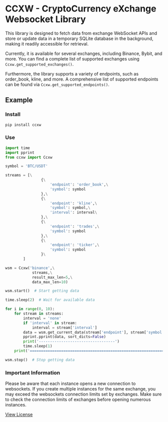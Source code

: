 
# CCXW - CryptoCurrency eXchange Websocket Library

This library is designed to fetch data from exchange WebSocket APIs and store or update data in a temporary SQLite database in the background, making it readily accessible for retrieval.

Currently, it is available for several exchanges, including Binance, Bybit, and more. You can find a complete list of supported exchanges using `Ccxw.get_supported_exchanges()`.

Furthermore, the library supports a variety of endpoints, such as order_book, kline, and more. A comprehensive list of supported endpoints can be found via `Ccxw.get_supported_endpoints()`.

## Example

### Install

```bash
pip install ccxw
```

### Use

```python
import time
import pprint
from ccxw import Ccxw

symbol = 'BTC/USDT'

streams = [\
                {\
                    'endpoint': 'order_book',\
                    'symbol': symbol
                },\
                {\
                    'endpoint': 'kline',\
                    'symbol': symbol,\
                    'interval': interval\
                },\
                {\
                    'endpoint': 'trades',\
                    'symbol': symbol
                },\
                {\
                    'endpoint': 'ticker',\
                    'symbol': symbol
                }\
        ]

wsm = Ccxw('binance',\
            streams,\
            result_max_len=5,\
            data_max_len=10)

wsm.start()  # Start getting data

time.sleep(2)  # Wait for available data

for i in range(0, 10):
    for stream in streams:
        interval = 'none'
        if 'interval' in stream:
            interval = stream['interval']
        data = wsm.get_current_data(stream['endpoint'], stream['symbol'], interval)
        pprint.pprint(data, sort_dicts=False)
        print('----------------------------------')
        time.sleep(1)
    print('============================================================')

wsm.stop()  # Stop getting data
```

### Important Information

Please be aware that each instance opens a new connection to websockets. If you create multiple instances for the same exchange, you may exceed the websockets connection limits set by exchanges. Make sure to check the connection limits of exchanges before opening numerous instances.

[View License](LICENSE)
